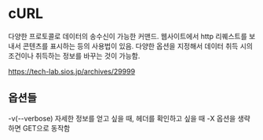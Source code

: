 # cURL

다양한 프로토콜로 데이터의 송수신이 가능한 커맨드.
웹사이트에서 http 리퀘스트를 보내서 콘텐츠를 표시하는 등의 사용법이 있음.
다양한 옵션을 지정해서 데이터 취득 시의 조건이나 취득하는 정보를 바꾸는 것이 가능함.

https://tech-lab.sios.jp/archives/29999

## 옵션들

-v(--verbose) 자세한 정보를 얻고 싶을 때, 헤더를 확인하고 싶을 때
-X 옵션을 생략하면 GET으로 동작함